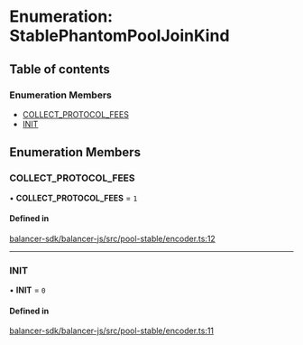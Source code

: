 # Enumeration: StablePhantomPoolJoinKind

## Table of contents

### Enumeration Members

- [COLLECT\_PROTOCOL\_FEES](StablePhantomPoolJoinKind.md#collect-protocol-fees)
- [INIT](StablePhantomPoolJoinKind.md#init)

## Enumeration Members

### COLLECT\_PROTOCOL\_FEES

• **COLLECT\_PROTOCOL\_FEES** = ``1``

#### Defined in

[balancer-sdk/balancer-js/src/pool-stable/encoder.ts:12](https://github.com/balancer-labs/balancer-sdk/blob/c094037b/balancer-js/src/pool-stable/encoder.ts#L12)

___

### INIT

• **INIT** = ``0``

#### Defined in

[balancer-sdk/balancer-js/src/pool-stable/encoder.ts:11](https://github.com/balancer-labs/balancer-sdk/blob/c094037b/balancer-js/src/pool-stable/encoder.ts#L11)
